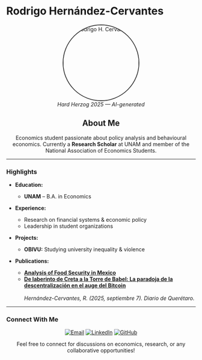 # Rodrigo Hernández-Cervantes

<p align="center">
  <img src="https://drive.google.com/uc?export=view&id=1iFWGzRkwge2pDG14jaIOa8wTeLvIT10I" 
       alt="Rodrigo H. Cervantes" 
       width="200" 
       style="border-radius: 50%; border: 2px solid #333; height: auto;">
  <br>
  <em>Hard Herzog 2025 — AI-generated</em>
</p>

<h2 align="center">About Me</h2>

<p align="center">
  Economics student passionate about policy analysis and behavioural economics. Currently a <strong>Research Scholar</strong> at UNAM and member of the National Association of Economics Students.
</p>

---

### Highlights

- **Education:**  
  - **UNAM** – B.A. in Economics

- **Experience:**  
  - Research on financial systems & economic policy  
  - Leadership in student organizations

- **Projects:**  
  - **OBIVU:** Studying university inequality & violence

- **Publications:**  
  - **[Analysis of Food Security in Mexico](https://bfaf4910-9cef-4d70-85f1-a6a2fcf2589c.filesusr.com/ugd/dc26c4_7236d38a85dd412a9072a378fd866a63.pdf)**  
  - **[De laberinto de Creta a la Torre de Babel: La paradoja de la descentralización en el auge del Bitcoin](https://oem.pressreader.com/article/281719800716941?fbclid=IwdGRzaAMqqXFjbGNrAyqpaGV4dG4DYWVtAjExAAEeh9wwQ4XKFlBOcHfZlqZRf2E13n958LzjApS9EvQjRnD2VbdynkSTK9d-Djc_aem_GOYkCh05-7ZhIIfsTrVq8A)**  
    <br><em>Hernández-Cervantes, R. (2025, septiembre 7). Diario de Querétaro.</em>

---

### Connect With Me

<p align="center">
  <a href="mailto:rohrc14@gmail.com"><img src="https://img.shields.io/badge/Email-rohrc14%40gmail.com-blue" alt="Email"></a>
  <a href="https://www.linkedin.com/in/rodrigo-h-cervantes-9110b22ab/"><img src="https://img.shields.io/badge/LinkedIn-Profile-blue" alt="LinkedIn"></a>
  <a href="https://github.com/rodrigo-hc"><img src="https://img.shields.io/badge/GitHub-rodrigo--hc-blue" alt="GitHub"></a>
</p>

<p align="center">
  Feel free to connect for discussions on economics, research, or any collaborative opportunities!
</p>
